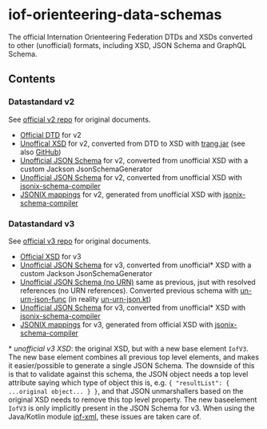 # iof-orienteering-data-schemas

The official Internation Orienteering Federation DTDs and XSDs converted to other (unofficial) formats, including XSD, JSON Schema and GraphQL Schema.

## Contents

### Datastandard v2

See [official v2 repo](https://github.com/international-orienteering-federation/datastandard-v2) for original documents.

- [Official DTD](./IOFdata.dtd) for v2
- [Unoffical XSD](./iof_v2.xsd) for v2, converted from DTD to XSD with [trang.jar](https://relaxng.org/jclark/trang-manual.html) (see also [GitHub](https://github.com/relaxng/jing-trang))
- [Unofficial JSON Schema](./iof_v2_schema.json) for v2, converted from unofficial XSD with a custom Jackson JsonSchemaGenerator
- [Unofficial JSON Schema](./IOF_v2.json) for v2, converted from unofficial XSD with [jsonix-schema-compiler](https://github.com/highsource/jsonix-schema-compiler)
- [JSONIX mappings](./IOF_v2.js) for v2, generated from unofficial XSD with [jsonix-schema-compiler](https://github.com/highsource/jsonix-schema-compiler)

### Datastandard v3

See [official v3 repo](https://github.com/international-orienteering-federation/datastandard-v3) for original documents.

- [Official XSD](./IOF.xsd) for v3
- [Unofficial JSON Schema](./iof_v3_schema.json) for v3, converted from unofficial\* XSD with a custom Jackson JsonSchemaGenerator
- [Unofficial JSON Schema (no URN)](./iof_v3_schema_no_urn.json) same as previous, jsut with resolved references (no URN references). Converted previous schema with [un-urn-json-func](https://github.com/mikaello/un-urn-json-func) (in reality [un-urn-json.kt](https://gist.github.com/mikaello/61c05825baa73e920c3ef34417589cc0))
- [Unofficial JSON Schema](./IOF_v3.json) for v3, converted from unofficial\* XSD with [jsonix-schema-compiler](https://github.com/highsource/jsonix-schema-compiler)
- [JSONIX mappings](./IOF_v3.js) for v3, generated from official XSD with [jsonix-schema-compiler](https://github.com/highsource/jsonix-schema-compiler)

\* _unofficial v3 XSD_: the original XSD, but with a new base element `IofV3`. The new base element combines all previous top level elements, and makes it easier/possible to generate a single JSON Schema. The downside of this is that to validate against this schema, the JSON object needs a top level attribute saying which type of object this is, e.g. `{ "resultList": { ...original object... } }`, and that JSON unmarshallers based on the original XSD needs to remove this top level property. The new baseelement `IofV3` is only implicitly present in the JSON Schema for v3. When using the Java/Kotlin module [iof-xml](https://github.com/orienteering-oss/iof-xml), these issues are taken care of.
